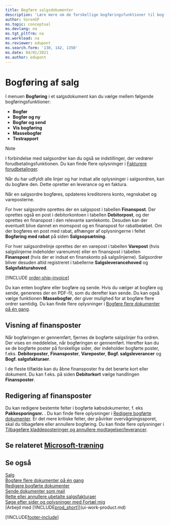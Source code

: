 ```yaml
---
title: Bogføre salgsdokumenter
description: 'Lære mere om de forskellige bogføringsfunktioner til bogføring af salgsdokumenter, og hvordan du kan opdatere bogførte dokumenter.'
author: SorenGP
ms.topic: conceptual
ms.devlang: na
ms.tgt_pltfrm: na
ms.workload: na
ms.reviewer: edupont
ms.search.form: '130, 142, 1350'
ms.date: 04/01/2021
ms.author: edupont
---
```

# <a name="posting-sales" />Bogføring af salg

I menuen **Bogføring** i et salgsdokument kan du vælge mellem følgende bogføringsfunktioner:

* **Bogfør**
* **Bogfør og ny**
* **Bogfør og send**
* **Vis bogføring**
* **Massebogfør**
* **Testrapport**

> [!NOTE]
> I forbindelse med salgsordrer kan du også se indstillinger, der vedrører forudbetalingsfunktionen. Du kan finde flere oplysninger i [Fakturere forudbetalinger](finance-invoice-prepayments.md).

Når du har udfyldt alle linjer og har indsat alle oplysninger i salgsordren, kan du bogføre den. Dette opretter en leverance og en faktura.

Når en salgsordre bogføres, opdateres kreditorens konto, regnskabet og vareposterne.

For hver salgsordre oprettes der en salgspost i tabellen **Finanspost**. Der oprettes også en post i debitorkontoen i tabellen **Debitorpost**, og der oprettes en finanspost i den relevante samlekonto. Desuden kan der eventuelt blive dannet en momspost og en finanspost for rabatbeløbet. Om der bogføres en post med rabat, afhænger af oplysningerne i feltet **Bogføring med rabat** på siden **Salgsopsætning**.

For hver salgsordrelinje oprettes der en varepost i tabellen **Varepost** (hvis salgslinjerne indeholder varenumre) eller en finanspost i tabellen **Finanspost** (hvis der er indsat en finanskonto på salgslinjerne). Salgsordrer bliver desuden altid registreret i tabellerne **Salgsleverancehoved** og **Salgsfakturahoved**.

[!INCLUDE [order-ship-invoice](includes/order-ship-invoice.md)]

Du kan enten bogføre eller bogføre og sende. Hvis du vælger at bogføre og sende, genereres der en PDF-fil, som du derefter kan sende. Du kan også vælge funktionen **Massebogfør**, der giver mulighed for at bogføre flere ordrer samtidig. Du kan finde flere oplysninger i [Bogføre flere dokumenter på én gang](ui-batch-posting.md).

## <a name="viewing-ledger-entries" />Visning af finansposter

Når bogføringen er gennemført, fjernes de bogførte salgslinjer fra ordren. Der vises en meddelelse, når bogføringen er gennemført. Herefter kan du se de bogførte poster på forskellige sider, der indeholder bogførte poster, f.eks. **Debitorposter**, **Finansposter**, **Vareposter**, **Bogf. salgsleverancer** og **Bogf. salgsfakturaer**.  

I de fleste tilfælde kan du åbne finansposter fra det berørte kort eller dokument. Du kan f.eks. på siden **Debitorkort** vælge handlingen **Finansposter**.

## <a name="editing-ledger-entries" />Redigering af finansposter

Du kan redigere bestemte felter i bogførte købsdokumenter, f. eks **Pakkesporingsnr.** . Du kan finde flere oplysninger i [Redigere bogførte dokumenter](across-edit-posted-document.md). Er det mere kritiske felter, der påvirker overvågningssporet, skal du tilbageføre eller annullere bogføring. Du kan finde flere oplysninger i [Tilbageføre kladdeposteringer og annullere modtagelser/leverancer](finance-how-reverse-journal-posting.md).

## <a name="see-related-microsoft-training" />Se relateret [Microsoft-træning](/training/modules/ship-invoice-items-dynamics-365-business-central/index)

## <a name="see-also" />Se også

[Salg](sales-manage-sales.md)  
[Bogføre flere dokumenter på én gang](ui-batch-posting.md)  
[Redigere bogførte dokumenter](across-edit-posted-document.md)  
[Sende dokumenter som mail](ui-how-send-documents-email.md)  
[Rette eller annullere ubetalte salgsfakturaer](sales-how-correct-cancel-sales-invoice.md)  
[Søge efter sider og oplysninger med Fortæl mig](ui-search.md)  
[Arbejd med [!INCLUDE[prod_short](includes/prod_short.md)]](ui-work-product.md)

[!INCLUDE[footer-include](includes/footer-banner.md)]  
